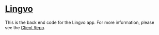 
# [Lingvo](https://lingvo-client.herokuapp.com/)

This is the back end code for the Lingvo app. For more information, please see the
[Client Repo](https://github.com/thinkful-ei26/SpacedRepetition-Client-Michael-Scott).
